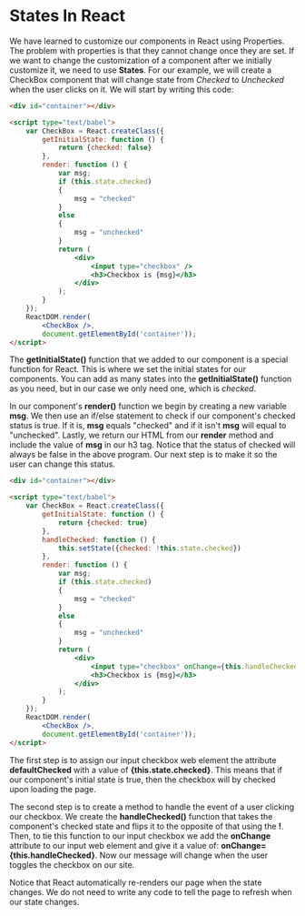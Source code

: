# States In React

We have learned to customize our components in React using Properties. The problem with properties is that they cannot change once they are set. If we want to change the customization of a component after we initially customize it, we need to use **States**. For our example, we will create a CheckBox component that will change state from *Checked* to *Unchecked* when the user clicks on it. We will start by writing this code:

```html
<div id="container"></div>

<script type="text/babel">
    var CheckBox = React.createClass({
        getInitialState: function () {
            return {checked: false}
        },
        render: function () {
            var msg;
            if (this.state.checked)
            {
                msg = "checked"
            }
            else
            {
                msg = "unchecked"
            }
            return (
                <div>
                    <input type="checkbox" />
                    <h3>Checkbox is {msg}</h3>
                </div>
            );
        }
    });
    ReactDOM.render(
        <CheckBox />,
        document.getElementById('container'));
</script>
```

The **getInitialState()** function that we added to our component is a special function for React. This is where we set the initial states for our components. You can add as many states into the **getInitialState()** function as you need, but in our case we only need one, which is *checked*.

In our component's **render()** function we begin by creating a new variable **msg**. We then use an if/else statement to check if our component's checked status is true. If it is, **msg** equals "checked" and if it isn't **msg** will equal to "unchecked". Lastly, we return our HTML from our **render** method and include the value of **msg** in our h3 tag. Notice that the status of checked will always be false in the above program. Our next step is to make it so the user can change this status.

```html
<div id="container"></div>

<script type="text/babel">
    var CheckBox = React.createClass({
        getInitialState: function () {
            return {checked: true}
        },
        handleChecked: function () {
            this.setState({checked: !this.state.checked})
        },
        render: function () {
            var msg;
            if (this.state.checked)
            {
                msg = "checked"
            }
            else
            {
                msg = "unchecked"
            }
            return (
                <div>
                    <input type="checkbox" onChange={this.handleChecked} defaultChecked={this.state.checked} />
                    <h3>Checkbox is {msg}</h3>
                </div>
            );
        }
    });
    ReactDOM.render(
        <CheckBox />,
        document.getElementById('container'));
</script>
```

The first step is to assign our input checkbox web element the attribute **defaultChecked** with a value of **{this.state.checked}**. This means that if our component's initial state is true, then the checkbox will by checked upon loading the page.

The second step is to create a method to handle the event of a user clicking our checkbox. We create the **handleChecked()** function that takes the component's checked state and flips it to the opposite of that using the **!**. Then, to tie this function to our input checkbox we add the **onChange** attribute to our input web element and give it a value of: **onChange={this.handleChecked}**. Now our message will change when the user toggles the checkbox on our site.

Notice that React automatically re-renders our page when the state changes. We do not need to write any code to tell the page to refresh when our state changes.
